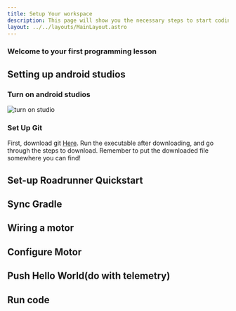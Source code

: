 ```yaml
---
title: Setup Your workspace
description: This page will show you the necessary steps to start coding your FTC robot.
layout: ../../layouts/MainLayout.astro
---
```

### Welcome to your first programming lesson
## Setting up android studios
### Turn on android studios
![turn on studio](https://i.ibb.co/mbbywMk/windows-Shortcut.png)

### Set Up Git
First, download git [Here](src/images/programming/lesson-1/windows-Shortcut.png).
Run the executable after downloading, and go through the steps to download. Remember to put the downloaded file somewhere you can find!

## Set-up Roadrunner Quickstart
## Sync Gradle
## Wiring a motor
## Configure Motor
## Push Hello World(do with telemetry)
## Run code
